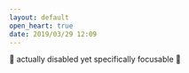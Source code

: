 ```yaml
---
layout: default
open_heart: true
date: 2019/03/29 12:09
---
```


🌸 actually disabled yet specifically focusable 🌸
